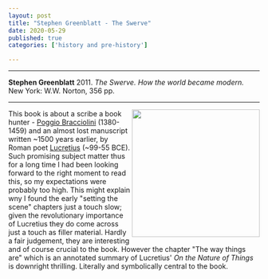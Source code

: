 ```yaml
---
layout: post
title: "Stephen Greenblatt - The Swerve"
date: 2020-05-29
published: true
categories: ['history and pre-history']

---
```



***
<b>Stephen Greenblatt</b> 2011. _The Swerve. How the world became modern._ New York: W.W. Norton, 356 pp.

***


<img align="right" src="https://upload.wikimedia.org/wikipedia/en/5/5d/The_Swerve_-_How_the_World_Became_Modern.jpg"  width="256"  alt="" />

This book is about a scribe a book hunter - [Poggio Bracciolini](https://en.wikipedia.org/wiki/Poggio_Bracciolini) (1380-1459) and an almost lost manuscript written ~1500 years earlier, by Roman poet [Lucretius](https://en.wikipedia.org/wiki/Lucretius) (~99-55 BCE). 
Such promising subject matter thus for a long time I had been looking forward to the right moment to read this, so my expectations were probably too high.  This might explain wny I found the early "setting the scene" chapters just a touch slow; given the revolutionary importance of Lucretius they do come across just a touch as filler material.  Hardly a fair judgement, they are interesting and of course crucial to the book.  However the chapter "The way things are" which is an annotated summary of Lucretius' _On the Nature of Things_ is downright thrilling.  Literally and symbolically central to the book.   
